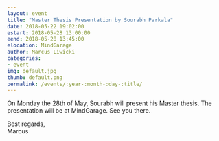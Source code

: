 ```yaml
---
layout: event
title: "Master Thesis Presentation by Sourabh Parkala"
date: 2018-05-22 19:02:00
estart: 2018-05-28 13:00:00
eend: 2018-05-28 13:45:00
elocation: MindGarage
author: Marcus Liwicki
categories:
- event
img: default.jpg
thumb: default.png
permalink: /events/:year-:month-:day-:title/
---
```


On Monday the 28th of May, Sourabh will present his Master thesis. 
The presentation will be at MindGarage. See you there.

Best regards, <br>
Marcus

